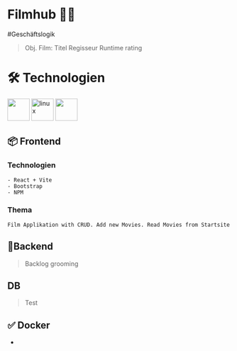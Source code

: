 #  Filmhub 🐱‍🏍

#Geschäftslogik
>Obj. Film:
>Titel
>Regisseur
>Runtime
>rating


# 🛠️ Technologien
<img src="https://www.vectorlogo.zone/logos/gnu_bash/gnu_bash-ar21~bgwhite.svg"  width="auto" height="50"/>
<img src="https://www.vectorlogo.zone/logos/linux/linux-ar21~bgwhite.svg" alt="linux" width="auto" height="50"/>
<img src="https://www.vectorlogo.zone/logos/docker/docker-ar21~bgwhite.svg" width="auto" height="50"/>

## 📦 Frontend
### Technologien
    - React + Vite
    - Bootstrap
    - NPM

### Thema
    Film Applikation with CRUD. Add new Movies. Read Movies from Startsite

## 📃Backend
> Backlog grooming
## DB
>Test


## ✅ Docker
-

